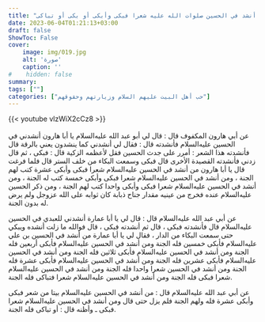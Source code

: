 ```yaml
---
title: "ثواب من أنشد في الحسين صلوات الله عليه شعرا فبكى وأبكى أو بكى أو تباكى"
date: 2023-06-04T01:21:13+03:00
draft: false
ShowToc: False
cover:
    image: img/019.jpg
    alt: 'صورة'
    caption: ''
#    hidden: false
summary: 
tags: [""]
categories: ["حب أهل البيت عليهم السلام وزيارتهم وحقوقهم"]
---
```

{{< youtube vlzWiX2cCz8 >}}  
 <br>
عن أبي هارون المكفوف قال :
قال لي أبو عبد الله عليه‌السلام يا أبا هارون أنشدني في الحسين عليه‌السلام فأنشدته قال :
فقال لي أنشدني كما ينشدون يعني بالرقة قال فأنشدته هذا الشعر :
أمرر على جدث الحسين
 		فقل لأعظمه الزكية
قال : فبكى ، ثم قال زدني فأنشدته القصيدة الأخرى قال فبكى
وسمعت البكاء من خلف الستر قال فلما فرغت قال يا أبا هارون من
أنشد في الحسين عليه‌السلام شعرا فبكى وأبكى عشرة كتب لهم الجنة ، ومن
أنشد في الحسين عليه‌السلام شعرا فبكى وأبكى خمسة كتب له الجنة ، ومن
أنشد في الحسين عليه‌السلام شعرا فبكى وأبكى واحدا كتب لهم الجنة ، ومن
ذكر الحسين عليه‌السلام عنده فخرج من عينيه مقدار جناح ذبابة كان ثوابه على
الله عزوجل ولم يرض له بدون الجنة.

عن أبي عبد الله عليه‌السلام قال : قال لي يا أبا عمارة أنشدني
للعبدي في الحسين عليه‌السلام قال فأنشدته فبكى ، قال ثم أنشدته فبكى ، قال
فوالله ما زلت أنشده ويبكي حتى سمعت البكاء من الدار ، فقال لي يا أبا
عمارة من أنشد في الحسين بن علي عليه‌السلام فأبكى خمسين فله الجنة ومن
أنشد في الحسين عليه‌السلام فأبكى أربعين فله الجنة ومن أنشد في الحسين عليه‌السلام
فأبكى ثلاثين فله الجنة ومن أنشد في الحسين عليه‌السلام فأبكى عشرين فله الجنة
ومن أنشد في الحسين عليه‌السلام فأبكى عشرة فله الجنة ومن أنشد في الحسين
شعرا واحدا فله الجنة ومن أنشد في الحسين عليه‌السلام شعرا فبكى فله الجنة
ومن أنشد في الحسين عليه‌السلام شعرا فتباكى فله الجنة.

عن أبي عبد الله عليه‌السلام قال : من أنشد في الحسين عليه‌السلام بيتا من شعر فبكى
وأبكى عشرة فله ولهم الجنة فلم يزل حتى قال ومن أنشد في الحسين عليه‌السلام
شعرا فبكى ـ وأظنه قال : أو تباكى فله الجنة.

